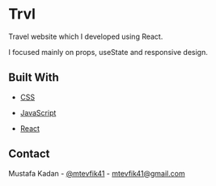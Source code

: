 # Trvl

Travel website which I developed using React.

I focused mainly on props, useState and responsive design.

## Built With

- [CSS](https://en.wikipedia.org/wiki/CSS)

- [JavaScript](https://www.javascript.com/)

- [React](https://reactjs.org/)

<!-- LICENSE -->

## Contact

Mustafa Kadan - [@mtevfik41](https://twitter.com/mtevfik41) - mtevfik41@gmail.com
